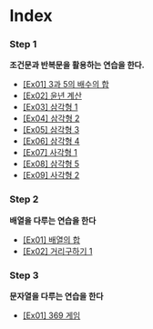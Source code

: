 # Index

### Step 1
**조건문과 반복문을 활용하는 연습을 한다.**
* [[Ex01] 3과 5의 배수의 합](src/basic/step1/ex01)
* [[Ex02] 윤년 계산](src/basic/step1/ex02)
* [[Ex03] 삼각형 1](src/basic/step1/ex03)
* [[Ex04] 삼각형 2](src/basic/step1/ex04)
* [[Ex05] 삼각형 3](src/basic/step1/ex05)
* [[Ex06] 삼각형 4](src/basic/step1/ex06)
* [[Ex07] 사각형 1](src/basic/step1/ex07)
* [[Ex08] 삼각형 5](src/basic/step1/ex08)
* [[Ex09] 사각형 2](src/basic/step1/ex09)

### Step 2
**배열을 다루는 연습을 한다**
* [[Ex01] 배열의 합](src/basic/step2/ex01)
* [[Ex02] 거리구하기 1](src/basic/step2/ex02)

### Step 3
**문자열을 다루는 연습을 한다**
* [[Ex01] 369 게임](src/basic/step3/ex01)
